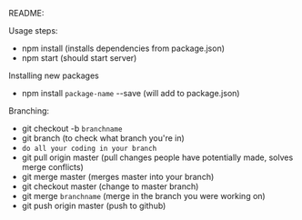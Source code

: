 README:

Usage steps:
* npm install (installs dependencies from package.json)
* npm start (should start server)

Installing new packages
* npm install `package-name` --save (will add to package.json)


Branching:
* git checkout -b `branchname`
* git branch (to check what branch you're in)
* `do all your coding in your branch`
* git pull origin master (pull changes people have potentially made, solves merge conflicts)
* git merge master (merges master into your branch)
* git checkout master (change to master branch)
* git merge `branchname` (merge in the branch you were working on)
* git push origin master (push to github)
